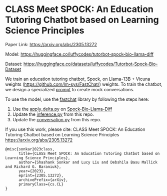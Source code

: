 # CLASS Meet SPOCK: An Education Tutoring Chatbot based on Learning Science Principles
Paper Link: https://arxiv.org/abs/2305.13272

Model: https://huggingface.co/luffycodes/tutorbot-spock-bio-llama-diff

Dataset: https://huggingface.co/datasets/luffycodes/Tutorbot-Spock-Bio-Dataset

We train an education tutoring chatbot, Spock, on Llama-13B + Vicuna weights (https://github.com/lm-sys/FastChat/) weights.
To train the chatbot, we design a specialized [prompt](https://github.com/luffycodes/Tutorbot-Spock-Bio/blob/main/prompts/conversation_gen/v3.txt) to create mock conversations.

To use the model, use the [fastchat](https://github.com/lm-sys/FastChat/) library by following the steps here:
1. Use the [apply_delta.py](https://github.com/lm-sys/FastChat/blob/main/fastchat/model/apply_delta.py) on [Spock-Bio-Llama-Diff](https://huggingface.co/luffycodes/tutorbot-spock-bio-llama-diff)
2. Update the [inference.py](https://github.com/luffycodes/Tutorbot-Spock-Bio/blob/main/fastchat/inference.py) from this repo.
3. Update the [conversation.py](https://github.com/luffycodes/Tutorbot-Spock-Bio/blob/main/fastchat/conversation.py) from this repo.


If you use this work, please cite:
CLASS Meet SPOCK: An Education Tutoring Chatbot based on Learning Science Principles
https://arxiv.org/abs/2305.13272
```
@misc{sonkar2023class,
      title={CLASS Meet SPOCK: An Education Tutoring Chatbot based on Learning Science Principles}, 
      author={Shashank Sonkar and Lucy Liu and Debshila Basu Mallick and Richard G. Baraniuk},
      year={2023},
      eprint={2305.13272},
      archivePrefix={arXiv},
      primaryClass={cs.CL}
}
```
